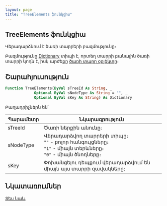 ```yaml
---
layout: page
title: "TreeElements ֆունկցիա"
---
```


## TreeElements ֆունկցիա

Վերադարձնում է ծառի տարրերի բազմությունը։

Բազմությունը [Dictionary](../../Dictionary.md) տիպի է, որտեղ տարրի բանալին ծառի տարրի կոդն է, իսկ արժեքը [ծառի տարր օբյեկտը](../../AsTreeElement.md)։

## Շարահյուսություն

``` vb
Function TreeElements(ByVal sTreeId As String, _
             Optional ByVal sNodeType As String = "", _
             Optional ByVal sKey As String) As Dictionary
```

Բաղադրիչներն են՝ 

| Պարամետր | Նկարագրություն |
|--|--|
| sTreeId | Ծառի ներքին անունը։ |
| sNodeType | Վերադարձվող տարրերի տիպը։ <br> `""` - բոլոր հանգույցները։ <br> `"1"` - միայն տերևները։ <br> `"0"` - միայն ծնողները։ |
| sKey | Փոխանցելու դեպքում վերադարձվում են միայն այս տարրի զավակները։ |

## Նկատառումներ

[Տես նաև](../../AsTreeElement.md)
